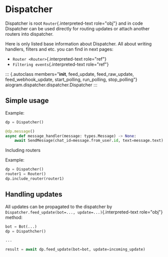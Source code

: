 # Dispatcher

Dispatcher is root `Router`{.interpreted-text role="obj"} and in code
Dispatcher can be used directly for routing updates or attach another
routers into dispatcher.

Here is only listed base information about Dispatcher. All about writing
handlers, filters and etc. you can find in next pages:

-   `Router <Router>`{.interpreted-text role="ref"}
-   `Filtering events`{.interpreted-text role="ref"}

::: {.autoclass members="__init__, feed_update, feed_raw_update, feed_webhook_update, start_polling, run_polling, stop_polling"}
aiogram.dispatcher.dispatcher.Dispatcher
:::

## Simple usage

Example:

``` python
dp = Dispatcher()

@dp.message()
async def message_handler(message: types.Message) -> None:
    await SendMessage(chat_id=message.from_user.id, text=message.text)
```

Including routers

Example:

``` python
dp = Dispatcher()
router1 = Router()
dp.include_router(router1)
```

## Handling updates

All updates can be propagated to the dispatcher by
`Dispatcher.feed_update(bot=..., update=...)`{.interpreted-text
role="obj"} method:

``` python
bot = Bot(...)
dp = Dispathcher()

...

result = await dp.feed_update(bot=bot, update=incoming_update)
```
